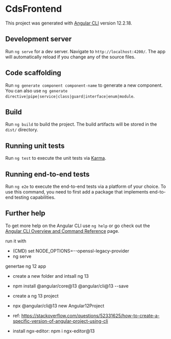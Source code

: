# CdsFrontend

This project was generated with [Angular CLI](https://github.com/angular/angular-cli) version 12.2.18.

## Development server

Run `ng serve` for a dev server. Navigate to `http://localhost:4200/`. The app will automatically reload if you change any of the source files.

## Code scaffolding

Run `ng generate component component-name` to generate a new component. You can also use `ng generate directive|pipe|service|class|guard|interface|enum|module`.

## Build

Run `ng build` to build the project. The build artifacts will be stored in the `dist/` directory.

## Running unit tests

Run `ng test` to execute the unit tests via [Karma](https://karma-runner.github.io).

## Running end-to-end tests

Run `ng e2e` to execute the end-to-end tests via a platform of your choice. To use this command, you need to first add a package that implements end-to-end testing capabilities.

## Further help

To get more help on the Angular CLI use `ng help` or go check out the [Angular CLI Overview and Command Reference](https://angular.io/cli) page.


run it with 
- (CMD) set NODE_OPTIONS=--openssl-legacy-provider
- ng serve

genertae ng 12 app
- create a new folder and intsall ng 13
- npm install @angular/core@13 @angular/cli@13 --save
- create a ng 13 project
- npx @angular/cli@13 new Angular12Project
- ref: https://stackoverflow.com/questions/52331625/how-to-create-a-specific-version-of-angular-project-using-cli

- install ngx-editor: npm i ngx-editor@13